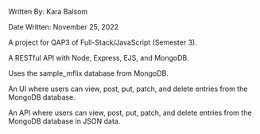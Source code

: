 Written By: Kara Balsom

Date Written: November 25, 2022

A project for QAP3 of Full-Stack/JavaScript (Semester 3). 

A RESTful API with Node, Express, EJS, and MongoDB.

Uses the sample_mflix database from MongoDB.

An UI where users can view, post, put, patch, and delete entries from the MongoDB database.

An API where users can view, post, put, patch, and delete entries from the MongoDB database in JSON data.
